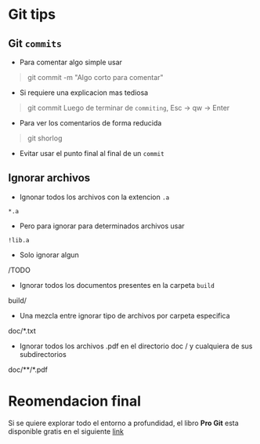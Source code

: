 # Git tips

## Git `commits`

- Para comentar algo simple usar

> git commit -m "Algo corto para comentar"

- Si requiere una explicacion mas tediosa

> git commit
> Luego de terminar de `commiting`, Esc -> qw -> Enter

- Para ver los comentarios de forma reducida 

> git shorlog

- Evitar usar el punto final al final de un `commit` 

## Ignorar archivos 

- Ignonar todos los archivos con la extencion `.a`

`*.a`

- Pero para ignorar para determinados archivos usar 

`!lib.a`

- Solo ignorar algun

/TODO

- Ignorar todos los documentos presentes en la carpeta `build`

build/

- Una mezcla entre ignorar tipo de archivos por carpeta especifica

doc/*.txt

- Ignorar todos los archivos .pdf en el directorio doc / y cualquiera de sus subdirectorios

doc/**/*.pdf


# Reomendacion final

Si se quiere explorar todo el entorno a profundidad, el libro **Pro Git** esta disponible gratis en el siguiente [link](https://git-scm.com/book/en/v2) 
